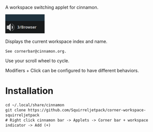 A workspace switching applet for cinnamon.

![Picture](.README.assets/Picture.png)

Displays the current workspace index and name.

	See cornerbar@cinnamon.org.

Use your scroll wheel to cycle.

Modifiers + Click can be configured to have different behaviors.

# Installation

```shell
cd ~/.local/share/cinnamon
git clone https://github.com/Squirreljetpack/corner-workspace-squirreljetpack
# Right click cinnamon bar -> Applets -> Corner bar + workspace indicator -> Add (+)
```

